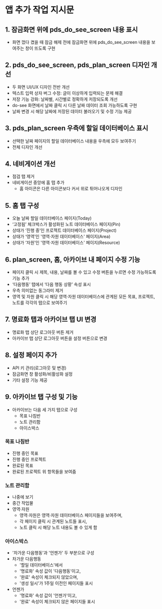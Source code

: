 # 앱 추가 작업 지시문

## 1. 잠금화면 위에 pds_do_see_screen 내용 표시
- 화면 껐다 켰을 때 잠금 해제 전에 잠금화면 위에 pds_do_see_screen 내용을 보여주는 창이 뜨도록 구현

## 2. pds_do_see_screen, pds_plan_screen 디자인 개선
- 두 화면 UI/UX 디자인 전반 개선
- 텍스트 입력 상자 버그 수정: 글이 이상하게 입력되는 문제 해결
- 저장 기능 강화: 날짜별, 시간별로 정확하게 저장되도록 개선
- do-see 화면에서 날짜 클릭 시 다른 날짜 데이터 조회 가능하도록 구현
- 날짜 변경 시 해당 날짜에 저장된 데이터 불러오기 및 수정 기능 제공

## 3. pds_plan_screen 우측에 할일 데이터베이스 표시
- 선택한 날짜 페이지의 할일 데이터베이스 내용을 우측에 모두 보여주기
- 전체 디자인 개선

## 4. 네비게이션 개선
- 점검 탭 제거
- 네비게이션 중앙에 홈 탭 추가
  - 홈 아이콘은 다른 아이콘보다 커서 위로 튀어나오게 디자인

## 5. 홈 탭 구성
- 오늘 날짜 할일 데이터베이스 페이지(Today)
- ‘고정됨’ 체크박스가 활성화된 노트 데이터베이스 페이지(Pin)
- 상태가 ‘진행 중’인 프로젝트 데이터베이스 페이지(Project)
- 상태가 ‘영역’인 '영역·자원 데이터베이스' 페이지(Area)
- 상태가 ‘자원’인 '영역·자원 데이터베이스' 페이지(Resource)

## 6. plan_screen, 홈, 아카이브 내 페이지 수정 기능
- 페이지 클릭 시 제목, 내용, 날짜를 볼 수 있고 수정 버튼을 누르면 수정 가능하도록 기능 추가
- ‘다음행동’ 탭에서 ‘다음 행동 상황’ 속성 표시
- 우측 의미없는 동그라미 제거
- 영역 및 자원 클릭 시 해당 영역·자원 데이터베이스에 관계된 모든 목표, 프로젝트, 노트를 각각의 탭으로 보여주기

## 7. 명료화 탭과 아카이브 탭 UI 변경
- 명료화 탭 상단 로그아웃 버튼 제거
- 아카이브 탭 상단 로그아웃 버튼을 설정 버튼으로 변경

## 8. 설정 페이지 추가
- API 키 관리(로그아웃 및 변경)
- 잠금화면 창 활성화/비활성화 설정
- 기타 설정 기능 제공

## 9. 아카이브 탭 구성 및 기능
- 아카이브는 다음 세 가지 탭으로 구성
  - 목표 나침반
  - 노트 관리함
  - 아이스박스

### 목표 나침반
- 진행 중인 목표
- 진행 중인 프로젝트
- 완료된 목표
- 완료된 프로젝트
위 항목들을 보여줌

### 노트 관리함
- 나중에 보기
- 중간 작업물
- 영역·자원
  - 영역·자원은 영역·자원 데이터베이스 페이지들을 보여주며,
  - 각 페이지 클릭 시 관계된 노트들 표시,
  - 노트 클릭 시 해당 노트 내용도 볼 수 있게 함

### 아이스박스
- '차가운 다음행동'과 '언젠가' 두 부분으로 구성
- 차가운 다음행동
  - '할일 데이터베이스'에서
  - '명료화' 속성 값이 '다음행동'이고,
  - '완료' 속성이 체크되지 않았으며,
  - '생성 일시'가 1주일 이전인 페이지들 표시
- 언젠가
  - '명료화' 속성 값이 '언젠가'이고,
  - '완료' 속성이 체크되지 않은 페이지들 표시


